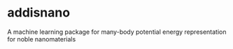 # addisnano
A machine learning package for many-body potential energy representation for noble nanomaterials 
